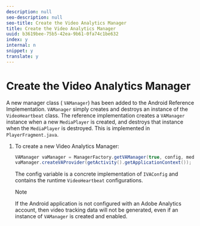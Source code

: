 ```yaml
---
description: null
seo-description: null
seo-title: Create the Video Analytics Manager
title: Create the Video Analytics Manager
uuid: b3619bee-75b5-42ea-9b61-0fa74c1be632
index: y
internal: n
snippet: y
translate: y
---
```


# Create the Video Analytics Manager



A new manager class ( `VAManager`) has been added to the Android Reference Implementation. `VAManager` simply creates and destroys an instance of the `VideoHeartbeat` class. The reference implementation creates a `VAManager` instance when a new `MediaPlayer` is created, and destroys that instance when the `MediaPlayer` is destroyed. This is implemented in `PlayerFragment.java`. 

1. To create a new Video Analytics Manager:

   ```java
   VAManager vaManager = ManagerFactory.getVAManager(true, config, mediaPlayer);  
   vaManager.createVAProvider(getActivity().getApplicationContext()); 
   ```




   The config variable is a concrete implementation of `IVAConfig` and contains the runtime `VideoHeartbeat` configurations. 
   >[!NOTE]
   >
   >If the Android application is not configured with an Adobe Analytics account, then video tracking data will not be generated, even if an instance of `VAManager` is created and enabled. 

